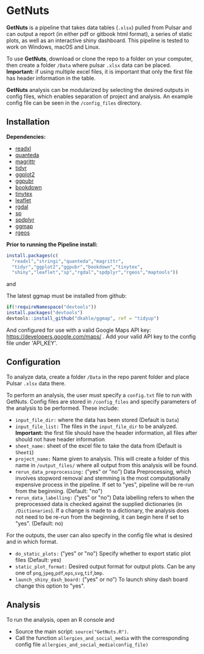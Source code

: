# GetNuts

**GetNuts** is a pipeline that takes data tables (`.xlsx`) pulled from Pulsar and can output a report (in either pdf or gitbook html format), a series of static plots, as well as an interactive shiny dashboard. This pipeline is tested to work on Windows, macOS and Linux.

To use **GetNuts**, download or clone the repo to a folder on your computer, then create a folder `/Data` where pulsar `.xlsx` data can be placed. **Important:** if using multiple excel files, it is important that only the first file has header information in the table.

**GetNuts** analysis can be modularized by selecting the desired outputs in config files, which enables separation of project and analysis.  An example config file can be seen in the `/config_files` directory.

## Installation

**Dependencies:**

* [readxl](https://github.com/tidyverse/readxl)
* [quanteda](https://github.com/quanteda/quanteda)
* [magrittr](https://github.com/tidyverse/magrittr)
* [tidyr](https://cran.r-project.org/web/packages/tidyr/index.html)
* [ggplot2](https://ggplot2.tidyverse.org/)
* [ggpubr](http://www.sthda.com/english/rpkgs/ggpubr/)
* [bookdown](https://github.com/rstudio/bookdown)
* [tinytex](https://yihui.name/tinytex/)
* [leaflet](https://rstudio.github.io/leaflet/)
* [rgdal](https://cran.r-project.org/web/packages/rgdal/index.html)
* [sp](https://cran.r-project.org/web/packages/sp/index.html)
* [spdplyr](https://cran.r-project.org/web/packages/spdplyr/index.html)
* [ggmap](https://github.com/dkahle/ggmap)
* [rgeos](https://cran.r-project.org/web/packages/rgeos/index.html)

**Prior to running the Pipeline install:**

```r
install.packages(c(
  "readxl","stringi","quanteda","magrittr",
  "tidyr","ggplot2","ggpubr","bookdown","tinytex",
  "shiny","leaflet","sp","rgdal","spdplyr","rgeos","maptools"))
```

and

The latest ggmap must be installed from github:

```r
if(!requireNamespace("devtools"))
install.packages("devtools")
devtools::install_github("dkahle/ggmap", ref = "tidyup")
```

And configured for use with a valid Google Maps API key: https://developers.google.com/maps/ . Add your valid API key to the config file under 'API_KEY'.


## Configuration

To analyze data, create a folder `/Data` in the repo parent folder and place Pulsar `.xlsx` data there.

To perform an analysis, the user must specify a `config.txt` file to run with GetNuts. Config files are stored in `/config_files` and specify parameters of the analysis to be performed. These include:

* `input_file_dir:` where the data has been stored (Default is `Data`)
* `input_file_list:` The files in the `input_file_dir` to be analyzed. **Important:** the first file should have the header information, all files after should not have header information
* `sheet_name:` sheet of the excel file to take the data from (Default is `Sheet1`)
* `project_name:` Name given to analysis. This will create a folder of this name in `/output_files/` where all output from this analysis will be found.
* `rerun_data_preprocessing:` ("yes" or "no") Data Preprocessing, which involves stopword removal and stemming is the most computationally expensive process in the pipeline. If set to "yes", pipeline will be re-run from the beginning. (Default: "no")
* `rerun_data_labelling:` ("yes" or "no") Data labelling refers to when the preprocessed data is checked against the supplied dictionaries (in `/Dictionaries`). If a change is made to a dictionary, the analysis does not need to be re-run from the beginning, it can begin here if set to "yes". (Default: no)

For the outputs, the user can also specify in the config file what is desired and in which format.
* `do_static_plots:` ("yes" or "no") Specify whether to export static plot files (Default: yes)
* `static_plot_format:` Desired output format for output plots. Can be any one of `png`,`jpeg`,`pdf`,`eps`,`svg`,`tif`,`bmp`.
* `launch_shiny_dash_board:` ("yes" or no") To launch shiny dash board change this option to "yes".


## Analysis

To run the analysis, open an R console and 

* Source the main script:
`source("GetNuts.R")`.
* Call the function `allergies_and_social_media` with the corresponding config file
`allergies_and_social_media(config_file)`



